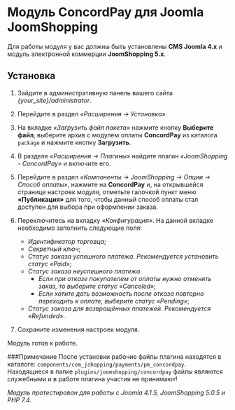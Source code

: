 # Модуль ConcordPay для Joomla JoomShopping

Для работы модуля у вас должны быть установлены **CMS Joomla 4.x** и модуль электронной коммерции **JoomShopping 5.x**.

## Установка

1. Зайдите в административную панель вашего сайта *{your_site}/administrator*.

2. Перейдите в раздел *«Расширения -> Установка»*.

3. На вкладке *«Загрузить файл пакета»* нажмите кнопку **Выберите файл**,
   выберите архив с модулем оплаты **ConcordPay** из каталога `package` и нажмите кнопку **Загрузить**.

4. В разделе *«Расширения -> Плагины»* найдите плагин *«JoomShopping - ConcordPay»* и включите его.

5. Перейдите в раздел *«Компоненты -> JoomShopping -> Опции -> Способ оплаты»*,
   нажмите на **ConcordPay** и, на открывшейся странице настроек модуля, отметьте галочкой пункт меню **«Публикация»** для того,
   чтобы данный способ оплаты стал доступен для выбора при оформлении заказа.

6. Переключитесь на вкладку *«Конфигурация»*. На данной вкладке необходимо заполнить следующие поля:

    - *Идентификатор торговца*;
    - *Секретный ключ*;
    - *Статус заказа успешного платежа. Рекомендуется установить статус «Paid»*;
    - *Статус заказа неуспешного платежа*.
      - *Если при отказе покупателем от оплаты нужно отменять заказ, то выберите статус «Canceled»*;
      - *Если хотите дать возможность после отказа повторно переходить к оплате, выберите статус «Pending»*;
    - *Статус заказа для возвращённых платежей. Рекомендуется «Refunded»*.
    
7. Сохраните изменения настроек модуля.

Модуль готов к работе.

###Примечание
После установки рабочие файлы плагина находятся в каталоге: `components/com_jshopping/payments/pm_concordpay`.
Находящиеся в папке `plugins/joomshopping/concordpay` файлы являются служебными и в работе плагина участия не принимают!

*Модуль протестирован для работы с Joomla 4.1.5, JoomShopping 5.0.5 и PHP 7.4*.
